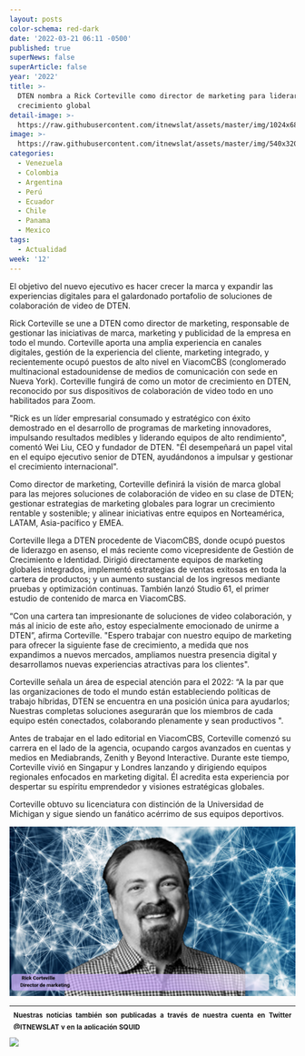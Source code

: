 ```yaml
---
layout: posts
color-schema: red-dark
date: '2022-03-21 06:11 -0500'
published: true
superNews: false
superArticle: false
year: '2022'
title: >-
  DTEN nombra a Rick Corteville como director de marketing para liderar su
  crecimiento global
detail-image: >-
  https://raw.githubusercontent.com/itnewslat/assets/master/img/1024x680/Rick-Corteville-g.jpg
image: >-
  https://raw.githubusercontent.com/itnewslat/assets/master/img/540x320/Rick-Corteville-p.jpg
categories:
  - Venezuela
  - Colombia
  - Argentina
  - Perú
  - Ecuador
  - Chile
  - Panama
  - Mexico
tags:
  - Actualidad
week: '12'
---
```

El objetivo del nuevo ejecutivo es hacer crecer la marca y expandir las experiencias digitales para el galardonado portafolio de soluciones de colaboración de video de DTEN.

Rick Corteville se une a DTEN como director de marketing, responsable de gestionar las iniciativas de marca, marketing y publicidad de la empresa en todo el mundo. Corteville aporta una amplia experiencia en canales digitales, gestión de la experiencia del cliente, marketing integrado, y recientemente ocupó puestos de alto nivel en ViacomCBS (conglomerado multinacional estadounidense de medios de comunicación con sede en Nueva York). Corteville fungirá de como un motor de crecimiento en DTEN, reconocido por sus dispositivos de colaboración de video todo en uno habilitados para Zoom.

"Rick es un líder empresarial consumado y estratégico con éxito demostrado en el desarrollo de programas de marketing innovadores, impulsando resultados medibles y liderando equipos de alto rendimiento", comentó Wei Liu, CEO y fundador de DTEN. "Él desempeñará un papel vital en el equipo ejecutivo senior de DTEN, ayudándonos a impulsar y gestionar el crecimiento internacional".

Como director de marketing, Corteville definirá la visión de marca global para las mejores soluciones de colaboración de video en su clase de DTEN; gestionar estrategias de marketing globales para lograr un crecimiento rentable y sostenible; y alinear iniciativas entre equipos en Norteamérica, LATAM, Asia-pacífico y EMEA.
 
Corteville llega a DTEN procedente de ViacomCBS, donde ocupó puestos de liderazgo en asenso, el más reciente como vicepresidente de Gestión de Crecimiento e Identidad. Dirigió directamente equipos de marketing globales integrados, implementó estrategias de ventas exitosas en toda la cartera de productos; y un aumento sustancial de los ingresos mediante pruebas y optimización continuas. También lanzó Studio 61, el primer estudio de contenido de marca en ViacomCBS.
 
“Con una cartera tan impresionante de soluciones de video colaboración, y más al inicio de este año, estoy especialmente emocionado de unirme a DTEN”, afirma Corteville. "Espero trabajar con nuestro equipo de marketing para ofrecer la siguiente fase de crecimiento, a medida que nos expandimos a nuevos mercados, ampliamos nuestra presencia digital y desarrollamos nuevas experiencias atractivas para los clientes".

Corteville señala un área de especial atención para el 2022: “A la par que las organizaciones de todo el mundo están estableciendo políticas de trabajo híbridas, DTEN se encuentra en una posición única para ayudarlos; Nuestras completas soluciones asegurarán que los miembros de cada equipo estén conectados, colaborando plenamente y sean productivos ".
 
Antes de trabajar en el lado editorial en ViacomCBS, Corteville comenzó su carrera en el lado de la agencia, ocupando cargos avanzados en cuentas y medios en Mediabrands, Zenith y Beyond Interactive. Durante este tiempo, Corteville vivió en Singapur y Londres lanzando y dirigiendo equipos regionales enfocados en marketing digital. Él acredita esta experiencia por despertar su espíritu emprendedor y visiones estratégicas globales.

Corteville obtuvo su licenciatura con distinción de la Universidad de Michigan y sigue siendo un fanático acérrimo de sus equipos deportivos.

![](https://raw.githubusercontent.com/itnewslat/assets/master/img/540x320/Rick-Corteville-p.jpg)

<table style="height: 42px;" width="569">
<tbody>
<tr>
<td style="text-align: justify;"><sub><strong>Nuestras noticias también son publicadas a través de nuestra cuenta en Twitter <a href="https://twitter.com/itnewslat?lang=es">@ITNEWSLAT</a> y en la aplicación <a href="https://squidapp.co/en/">SQUID</a></strong></sub></td>
</tr>
</tbody>
</table>

<img src="https://tracker.metricool.com/c3po.jpg?hash=56f88a41e39ab42c063cc51676587a04"/>